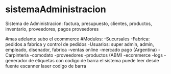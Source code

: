 # sistemaAdministracion
Sistema de Administracion: factura, presupuesto, clientes, productos, inventario, proveedores, pagos proveedores

#mas adelante subo el ecommerce
#Modulos:
-Sucursales
-Fabrica: pedidos a fabrica y control de pedidos
-Usuarios: super admin, admin, empleado, disenador, fabrica
-ventas online
-mercado pago (Argentina)
-Carpinteria
-comodato
-proveedores
-productos (ABM)
-ecommerce
-logs
-generador de etiquetas con codigo de barra
el sistema puede leer desde fuente escanner laser codigo de barra


